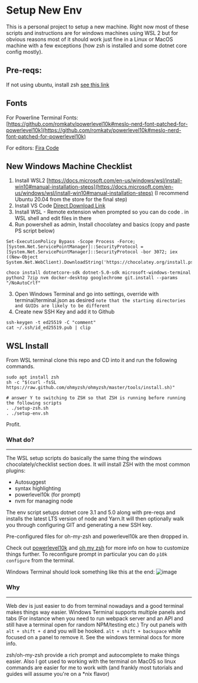 # Setup New Env

This is a personal project to setup a new machine. Right now most of these scripts and instructions are for windows machines using WSL 2 but for obvious reasons most of it should work just fine in a Linux or MacOS machine with a few exceptions (how zsh is installed and some dotnet core config mostly).

## Pre-reqs:

If not using ubuntu, install zsh [see this link](https://github.com/ohmyzsh/ohmyzsh/wiki/Installing-ZSH)

## Fonts

For Powerline Terminal Fonts: [https://github.com/romkatv/powerlevel10k#meslo-nerd-font-patched-for-powerlevel10k](https://github.com/romkatv/powerlevel10k#meslo-nerd-font-patched-for-powerlevel10k)

For editors: [Fira Code](https://github.com/tonsky/FiraCode)

## New Windows Machine Checklist

1) Install WSL2 [https://docs.microsoft.com/en-us/windows/wsl/install-win10#manual-installation-steps](https://docs.microsoft.com/en-us/windows/wsl/install-win10#manual-installation-steps) (I recommend Ubuntu 20.04 from the store for the final step)
2) Install VS Code [Direct Download Link](https://code.visualstudio.com/sha/download?build=stable&os=win32-x64-user)
3) Install WSL - Remote extension when prompted so you can do code . in WSL shell and edit files in there
4) Run powershell as admin, Install chocolatey and basics (copy and paste PS script below)

```
Set-ExecutionPolicy Bypass -Scope Process -Force; [System.Net.ServicePointManager]::SecurityProtocol = [System.Net.ServicePointManager]::SecurityProtocol -bor 3072; iex ((New-Object System.Net.WebClient).DownloadString('https://chocolatey.org/install.ps1'))

choco install dotnetcore-sdk dotnet-5.0-sdk microsoft-windows-terminal python2 7zip nvm docker-desktop googlechrome git.install --params "/NoAutoCrlf"
```

3) Open Windows Terminal and go into settings, override with terminal/terminal.json as desired
`note that the starting directories and GUIDs are likely to be different`
4) Create new SSH Key and add it to Github

```
ssh-keygen -t ed25519 -C "comment"
cat ~/.ssh/id_ed25519.pub | clip
```

## WSL Install

From WSL terminal clone this repo and CD into it and run the following commands.

```
sudo apt install zsh
sh -c "$(curl -fsSL https://raw.github.com/ohmyzsh/ohmyzsh/master/tools/install.sh)"

# answer Y to switching to ZSH so that ZSH is running before running the following scripts
. ./setup-zsh.sh
. ./setup-env.sh
```

Profit.

### What do?
-----

The WSL setup scripts do basically the same thing the windows chocolately/checklist section does. It will install ZSH with the most common plugins:
* Autosuggest
* syntax highlighting
* powerlevel10k (for prompt)
* nvm for managing node

The env script setups dotnet core 3.1 and 5.0 along with pre-reqs and installs the latest LTS version of node and Yarn.It will then optionally walk you through configuring GIT and generating a new SSH key.

Pre-configured files for oh-my-zsh and powerlevel10k are then dropped in.

Check out [powerlevel10k](https://github.com/romkatv/powerlevel10k) and [oh my zsh](https://github.com/ohmyzsh/ohmyzsh/) for more info on how to customize things further. To reconfigure prompt in particular you can do `p10k configure` from the terminal.

Windows Terminal should look something like this at the end:
![image](https://user-images.githubusercontent.com/573502/115978002-4a6cc900-a542-11eb-9acb-ec4ac80a6958.png)

### Why
----

Web dev is just easier to do from terminal nowadays and a good terminal makes things way easier. Windows Terminal supports multiple panels and tabs (For instance when you need to run webpack server and an API and still have a terminal open for random NPM/testing etc.) Try out panels with `alt + shift + d` and you will be hooked. `alt + shift + backspace` while focused on a panel to remove it. See the windows terminal docs for more info.

zsh/oh-my-zsh provide a rich prompt and autocomplete to make things easier. Also I got used to working with the terminal on MacOS so linux commands are easier for me to work with (and frankly most tutorials and guides will assume you're on a *nix flavor)
